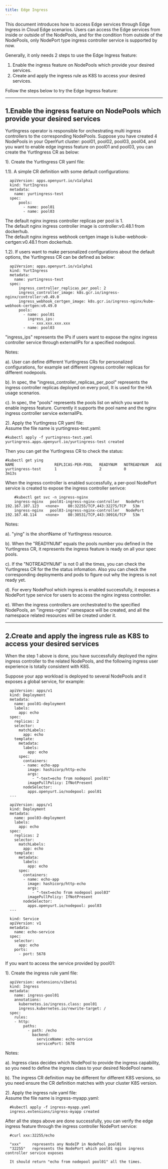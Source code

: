 ```yaml
---
title: Edge Ingress
---
```


This document introduces how to access Edge services through Edge Ingress in Cloud Edge scenarios.
Users can access the Edge services from inside or outside of the NodePools, and for the condition
from outside of the NodePools, only NodePort type ingress controller service is supported by now.

Generally, it only needs 2 steps to use the Edge Ingress feature:

  1. Enable the ingress feature on NodePools which provide your desired services.
  2. Create and apply the ingress rule as K8S to access your desired services.

Follow the steps below to try the Edge Ingress feature:

---
1.Enable the ingress feature on NodePools which provide your desired services
---
YurtIngress operator is responsible for orchestrating multi ingress controllers to the corresponding NodePools.
Suppose you have created 4 NodePools in your OpenYurt cluster: pool01, pool02, pool03, pool04, and you want to
enable edge ingress feature on pool01 and pool03, you can create the YurtIngress CR as below:

1). Create the YurtIngress CR yaml file:  

1.1). A simple CR definition with some default configurations:

      apiVersion: apps.openyurt.io/v1alpha1
      kind: YurtIngress
      metadata:
        name: yurtingress-test
      spec:
          pools:
            - name: pool01
            - name: pool03

The default nginx ingress controller replicas per pool is 1.  
The default nginx ingress controller image is controller:v0.48.1 from dockerhub.  
The default nginx ingress webhook certgen image is kube-webhook-certgen:v0.48.1 from dockerhub.

1.2). If users want to make personalized configurations about the default options, the YurtIngress CR can be defined as below:

      apiVersion: apps.openyurt.io/v1alpha1
      kind: YurtIngress
      metadata:
        name: yurtingress-test
      spec:
          ingress_controller_replicas_per_pool: 2
          ingress_controller_image: k8s.gcr.io/ingress-nginx/controller:v0.49.0
          ingress_webhook_certgen_image: k8s.gcr.io/ingress-nginx/kube-webhook-certgen:v0.49.0
          pools:
            - name: pool01
              ingress_ips:
                - xxx.xxx.xxx.xxx
            - name: pool03

"ingress_ips" represents the IPs if users want to expose the nginx ingress controller service through externalIPs for a specified nodepool.

Notes:

a). User can define different YurtIngress CRs for personalized configurations, for example set different ingress controller replicas
for different nodepools.

b). In spec, the "ingress_controller_replicas_per_pool" represents the ingress controller replicas deployed on every pool,
It is used for the HA usage scenarios.

c). In spec, the "pools" represents the pools list on which you want to enable ingress feature.
Currently it supports the pool name and the nginx ingress controller service externalIPs.


2). Apply the YurtIngress CR yaml file:  
    Assume the file name is yurtingress-test.yaml:

    #kubectl apply -f yurtingress-test.yaml
    yurtingress.apps.openyurt.io/yurtingress-test created

Then you can get the YurtIngress CR to check the status:

    #kubectl get ying
    NAME                  REPLICAS-PER-POOL   READYNUM   NOTREADYNUM   AGE
    yurtingress-test      1                   2          0             3m13s

When the ingress controller is enabled successfully, a per-pool NodePort service is created to expose the ingress controller serivce:

```
    #kubectl get svc -n ingress-nginx
    ingress-nginx   pool01-ingress-nginx-controller   NodePort    192.167.107.123   <none>    80:32255/TCP,443:32275/TCP   53m
    ingress-nginx   pool03-ingress-nginx-controller   NodePort    192.167.48.114    <none>    80:30531/TCP,443:30916/TCP   53m
```

Notes:

a). "ying" is the shortName of YurtIngress resource.

b). When the "READYNUM" equals the pools number you defined in the YurtIngress CR, it represents the ingress feature is ready on all your spec pools.

c). If the "NOTREADYNUM" is not 0 all the times, you can check the YurtIngress CR for the the status infomation.
Also you can check the corresponding deployments and pods to figure out why the ingress is not ready yet.

d). For every NodePool which ingress is enabled successfully, it exposes a NodePort type service for users to access the nginx ingress controller.

e). When the ingress controllers are orchestrated to the specified NodePools, an "ingress-nginx" namespace will be created, and all the namespace
related resources will be created under it.

---
2.Create and apply the ingress rule as K8S to access your desired services
---
When the step 1 above is done, you have successfully deployed the nginx ingress controller to the related NodePools, and the following
ingress user experience is totally consistent with K8S.

Suppose your app workload is deployed to several NodePools and it exposes a global service, for example:

      apiVersion: apps/v1
      kind: Deployment
      metadata:
        name: pool01-deployment
        labels:
          app: echo
      spec:
        replicas: 2
        selector:
          matchLabels:
            app: echo
        template:
          metadata:
            labels:
              app: echo
          spec:
            containers:
            - name: echo-app
              image: hashicorp/http-echo
              args:
                - "-text=echo from nodepool pool01"
              imagePullPolicy: IfNotPresent
            nodeSelector:
              apps.openyurt.io/nodepool: pool01
      ---

      apiVersion: apps/v1
      kind: Deployment
      metadata:
        name: pool03-deployment
        labels:
          app: echo
      spec:
        replicas: 2
        selector:
          matchLabels:
            app: echo
        template:
          metadata:
            labels:
              app: echo
          spec:
            containers:
            - name: echo-app
              image: hashicorp/http-echo
              args:
                - "-text=echo from nodepool pool03"
              imagePullPolicy: IfNotPresent
            nodeSelector:
              apps.openyurt.io/nodepool: pool03
      ---

      kind: Service
      apiVersion: v1
      metadata:
        name: echo-service
      spec:
        selector:
          app: echo
        ports:
          - port: 5678


If you want to access the service provided by pool01:

1). Create the ingress rule yaml file:  

      apiVersion: extensions/v1beta1
      kind: Ingress
      metadata:
        name: ingress-pool01
        annotations:
          kubernetes.io/ingress.class: pool01
          ingress.kubernetes.io/rewrite-target: /
      spec:
        rules:
        - http:
            paths:
              - path: /echo
                backend:
                  serviceName: echo-service
                  servicePort: 5678

Notes:

a). Ingress class decides which NodePool to provide the ingress capability, so you need to define the ingress class to your desired NodePool name.

b). The ingress CR definition may be different for different K8S versions, so you need ensure the CR definition matches with your cluster K8S version.


2). Apply the ingress rule yaml file:  
    Assume the file name is ingress-myapp.yaml:

      #kubectl apply -f ingress-myapp.yaml
      ingress.extensions/ingress-myapp created


After all the steps above are done successfully, you can verify the edge ingress feature through the ingress controller NodePort service:

      #curl xxx:32255/echo

      "xxx" 	represents any NodeIP in NodePool pool01
      "32255" 	represents the NodePort which pool01 nginx ingress controller service exposes

      It should return "echo from nodepool pool01" all the times.
